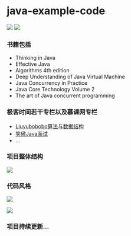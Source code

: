 # java-example-code

![](https://img.shields.io/static/v1?label=base&message=JDK17&color=brightlight)
![](https://img.shields.io/static/v1?label=代码行数&message=51387&color=orange)

### 书籍包括
- Thinking in Java
- Effective Java
- Algorithms 4th edition
- Deep Understanding of Java Virtual Machine
- Java Concurrency in Practice
- Java Core Technology Volume 2
- The art of Java concurrent programming

### 极客时间若干专栏以及慕课网专栏
- [Liuyubobobo算法与数据结构](https://class.imooc.com/sc/105/learn)
- [笑傲Java面试](https://coding.imooc.com/learn/list/490.html)
- ...

### 项目整体结构
![](https://static-i0.oss-cn-shanghai.aliyuncs.com/pic/Snipaste_2022-11-22_05-20-39.png)

### 代码风格
![](https://static-i0.oss-cn-shanghai.aliyuncs.com/pic/Snipaste_2022-10-22_20-52-57.png)

![](https://static-i0.oss-cn-shanghai.aliyuncs.com/pic/Snipaste_2022-11-22_05-17-46.png)

### 项目持续更新...
